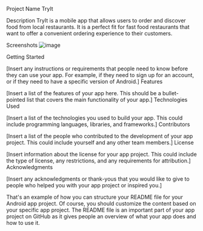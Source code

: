 Project Name
TryIt

Description
TryIt is a mobile app that allows users to order and discover food from local restaurants. It is a perfect fit for fast food restaurants that want to offer a convenient ordering experience to their customers.

Screenshots
![image](https://user-images.githubusercontent.com/96915213/229168061-33b0cb06-69ce-499e-bf5b-33aaf69bad6e.png)



Getting Started

[Insert any instructions or requirements that people need to know before they can use your app. For example, if they need to sign up for an account, or if they need to have a specific version of Android.]
Features

[Insert a list of the features of your app here. This should be a bullet-pointed list that covers the main functionality of your app.]
Technologies Used

[Insert a list of the technologies you used to build your app. This could include programming languages, libraries, and frameworks.]
Contributors

[Insert a list of the people who contributed to the development of your app project. This could include yourself and any other team members.]
License

[Insert information about the license for your app project. This could include the type of license, any restrictions, and any requirements for attribution.]
Acknowledgments

[Insert any acknowledgments or thank-yous that you would like to give to people who helped you with your app project or inspired you.]

That's an example of how you can structure your README file for your Android app project. Of course, you should customize the content based on your specific app project. The README file is an important part of your app project on GitHub as it gives people an overview of what your app does and how to use it.
